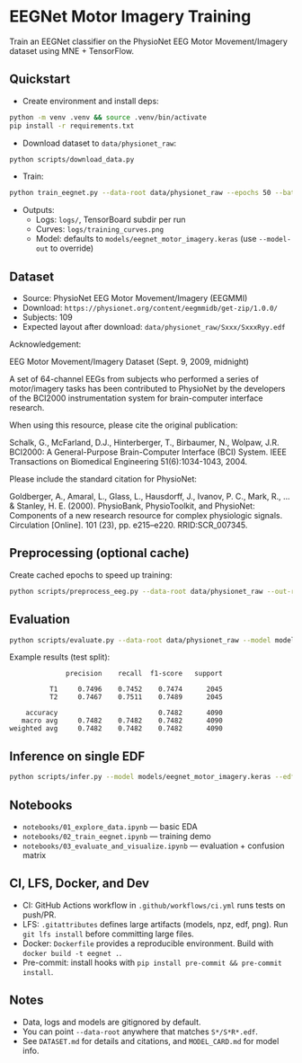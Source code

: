 # EEGNet Motor Imagery Training

Train an EEGNet classifier on the PhysioNet EEG Motor Movement/Imagery dataset using MNE + TensorFlow.

## Quickstart

- Create environment and install deps:

```bash
python -m venv .venv && source .venv/bin/activate
pip install -r requirements.txt
```

- Download dataset to `data/physionet_raw`:

```bash
python scripts/download_data.py
```

- Train:

```bash
python train_eegnet.py --data-root data/physionet_raw --epochs 50 --batch-size 64 --resample-hz 128 --tmax 4.0
```

- Outputs:
  - Logs: `logs/`, TensorBoard subdir per run
  - Curves: `logs/training_curves.png`
  - Model: defaults to `models/eegnet_motor_imagery.keras` (use `--model-out` to override)

## Dataset

- Source: PhysioNet EEG Motor Movement/Imagery (EEGMMI)
- Download: `https://physionet.org/content/eegmmidb/get-zip/1.0.0/`
- Subjects: 109
- Expected layout after download: `data/physionet_raw/Sxxx/SxxxRyy.edf`

Acknowledgement:

EEG Motor Movement/Imagery Dataset (Sept. 9, 2009, midnight)

A set of 64-channel EEGs from subjects who performed a series of motor/imagery tasks has been contributed to PhysioNet by the developers of the BCI2000 instrumentation system for brain-computer interface research.

When using this resource, please cite the original publication:

Schalk, G., McFarland, D.J., Hinterberger, T., Birbaumer, N., Wolpaw, J.R. BCI2000: A General-Purpose Brain-Computer Interface (BCI) System. IEEE Transactions on Biomedical Engineering 51(6):1034-1043, 2004.

Please include the standard citation for PhysioNet:

Goldberger, A., Amaral, L., Glass, L., Hausdorff, J., Ivanov, P. C., Mark, R., ... & Stanley, H. E. (2000). PhysioBank, PhysioToolkit, and PhysioNet: Components of a new research resource for complex physiologic signals. Circulation [Online]. 101 (23), pp. e215–e220. RRID:SCR_007345.

## Preprocessing (optional cache)

Create cached epochs to speed up training:

```bash
python scripts/preprocess_eeg.py --data-root data/physionet_raw --out-root data/processed --resample-hz 128 --tmin 0.0 --tmax 4.0
```

## Evaluation

```bash
python scripts/evaluate.py --data-root data/physionet_raw --model models/eegnet_motor_imagery.keras --batch-size 128 --seed 123 --out-dir logs
```
Example results (test split):

```
              precision    recall  f1-score   support

          T1     0.7496    0.7452    0.7474      2045
          T2     0.7467    0.7511    0.7489      2045

    accuracy                         0.7482      4090
   macro avg     0.7482    0.7482    0.7482      4090
weighted avg     0.7482    0.7482    0.7482      4090
```

## Inference on single EDF

```bash
python scripts/infer.py --model models/eegnet_motor_imagery.keras --edf data/physionet_raw/S001/S001R01.edf --out-csv logs/preds.csv
```

## Notebooks

- `notebooks/01_explore_data.ipynb` — basic EDA
- `notebooks/02_train_eegnet.ipynb` — training demo
- `notebooks/03_evaluate_and_visualize.ipynb` — evaluation + confusion matrix

## CI, LFS, Docker, and Dev

- CI: GitHub Actions workflow in `.github/workflows/ci.yml` runs tests on push/PR.
- LFS: `.gitattributes` defines large artifacts (models, npz, edf, png). Run `git lfs install` before committing large files.
- Docker: `Dockerfile` provides a reproducible environment. Build with `docker build -t eegnet .`.
- Pre-commit: install hooks with `pip install pre-commit && pre-commit install`.

## Notes

- Data, logs and models are gitignored by default.
- You can point `--data-root` anywhere that matches `S*/S*R*.edf`.
- See `DATASET.md` for details and citations, and `MODEL_CARD.md` for model info.
